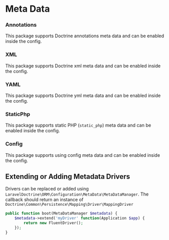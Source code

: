 # Meta Data

### Annotations

This package supports Doctrine annotations meta data and can be enabled inside the config. 

### XML

This package supports Doctrine xml meta data and can be enabled inside the config. 

### YAML

This package supports Doctrine yml meta data and can be enabled inside the config. 

### StaticPhp

This package supports static PHP (`static_php`) meta data and can be enabled inside the config. 

### Config

This package supports using config meta data and can be enabled inside the config.

## Extending or Adding Metadata Drivers

Drivers can be replaced or added using `LaravelDoctrine\ORM\Configuration\MetaData\MetaDataManager`. The callback should return an instance of `Doctrine\Common\Persistence\Mapping\Driver\MappingDriver`

```php
public function boot(MetaDataManager $metadata) {
    $metadata->extend('myDriver' function(Application $app) {
        return new FluentDriver();
    });
}
```
